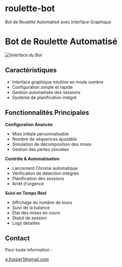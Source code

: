 # roulette-bot
Bot de Roulette Automatisé avec Interface Graphique


# Bot de Roulette Automatisé

![Interface du Bot](https://imgur.com/vmQp3CX)

## Caractéristiques

- Interface graphique intuitive en mode sombre
- Configuration simple et rapide
- Gestion automatisée des sessions
- Système de planification intégré

## Fonctionnalités Principales

**Configuration Avancée**
- Mise initiale personnalisable
- Nombre de séquences ajustable
- Simulation de décomposition des mises
- Gestion des pertes simulées

**Contrôle & Automatisation**
- Lancement Chrome automatique
- Vérification de détection intégrée
- Planification des sessions
- Arrêt d'urgence

**Suivi en Temps Réel**
- Affichage du nombre de tours
- Suivi de la balance
- État des mises en cours
- Statut de session
- Logs détaillés

## Contact

Pour toute information :

g.fossier1@gmail.com
